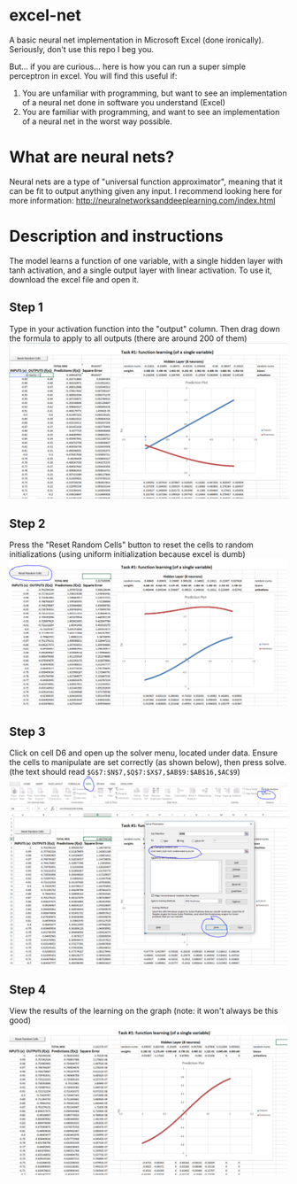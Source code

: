 # excel-net
A basic neural net implementation in Microsoft Excel (done ironically). Seriously, don't use this repo I beg you.  

But... if you are curious... here is how you can run a super simple perceptron in excel. You will find this useful if:  
1) You are unfamiliar with programming, but want to see an implementation of a neural net done in software you understand (Excel)  
2) You are familiar with programming, and want to see an implementation of a neural net in the worst way possible.  

# What are neural nets?
Neural nets are a type of "universal function approximator", meaning that it can be fit to output anything given any input. I recommend looking here for more information: http://neuralnetworksanddeeplearning.com/index.html


# Description and instructions
The model learns a function of one variable, with a single hidden layer with tanh activation, and a single output layer with linear activation. To use it, download the excel file and open it.

## Step 1
Type in your activation function into the "output" column. Then drag down the formula to apply to all outputs (there are around 200 of them)
![Step 1](https://github.com/AustinT/excel-net/blob/master/step%201.PNG)

## Step 2
Press the "Reset Random Cells" button to reset the cells to random initializations (using uniform initialization because excel is dumb)
![Step 2](https://github.com/AustinT/excel-net/blob/master/step%202.PNG)

## Step 3
Click on cell D6 and open up the solver menu, located under data. Ensure the cells to manipulate are set correctly (as shown below), then press solve. (the text should read `$G$7:$N$7,$Q$7:$X$7,$AB$9:$AB$16,$AC$9`)
![Step 3](https://github.com/AustinT/excel-net/blob/master/step%203.PNG)

## Step 4
View the results of the learning on the graph (note: it won't always be this good)
![Step 4](https://github.com/AustinT/excel-net/blob/master/step%204.PNG)
